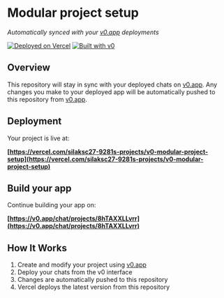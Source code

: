 # Modular project setup

*Automatically synced with your [v0.app](https://v0.app) deployments*

[![Deployed on Vercel](https://img.shields.io/badge/Deployed%20on-Vercel-black?style=for-the-badge&logo=vercel)](https://vercel.com/silaksc27-9281s-projects/v0-modular-project-setup)
[![Built with v0](https://img.shields.io/badge/Built%20with-v0.app-black?style=for-the-badge)](https://v0.app/chat/projects/8hTAXXLLvrr)

## Overview

This repository will stay in sync with your deployed chats on [v0.app](https://v0.app).
Any changes you make to your deployed app will be automatically pushed to this repository from [v0.app](https://v0.app).

## Deployment

Your project is live at:

**[https://vercel.com/silaksc27-9281s-projects/v0-modular-project-setup](https://vercel.com/silaksc27-9281s-projects/v0-modular-project-setup)**

## Build your app

Continue building your app on:

**[https://v0.app/chat/projects/8hTAXXLLvrr](https://v0.app/chat/projects/8hTAXXLLvrr)**

## How It Works

1. Create and modify your project using [v0.app](https://v0.app)
2. Deploy your chats from the v0 interface
3. Changes are automatically pushed to this repository
4. Vercel deploys the latest version from this repository
